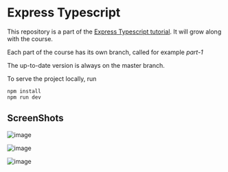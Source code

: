 # Express Typescript

This repository is a part of the [Express Typescript tutorial](https://wanago.io/courses/typescript-express-tutorial/).
It will grow along with the course.

Each part of the course has its own branch, called for example _part-1_

The up-to-date version is always on the master branch.

To serve the project locally, run
```
npm install
npm run dev
```
## ScreenShots
![image](https://user-images.githubusercontent.com/46989233/149602968-946c6857-8351-4274-bb21-298ae3f5cedd.png)

![image](https://user-images.githubusercontent.com/46989233/149603007-f8096a13-88cc-4cfe-b177-dae3b252ba51.png)

![image](https://user-images.githubusercontent.com/46989233/149603022-5e30e31d-8cff-47ff-a83c-eb57550cd1c5.png)

